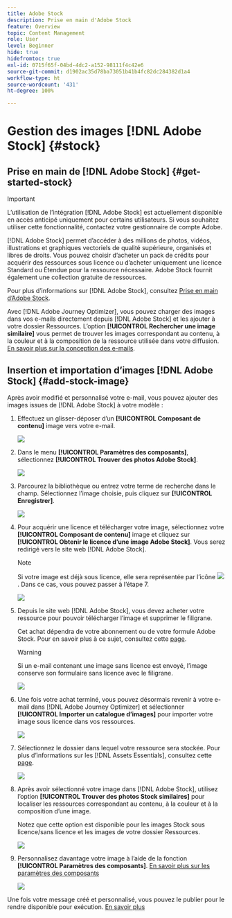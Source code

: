 ```yaml
---
title: Adobe Stock
description: Prise en main d'Adobe Stock
feature: Overview
topic: Content Management
role: User
level: Beginner
hide: true
hidefromtoc: true
exl-id: 0715f65f-04bd-4dc2-a152-98111f4c42e6
source-git-commit: d1902ac35d78ba73051b41b4fc82dc284382d1a4
workflow-type: ht
source-wordcount: '431'
ht-degree: 100%

---
```


# Gestion des images [!DNL Adobe Stock] {#stock}

## Prise en main de [!DNL Adobe Stock] {#get-started-stock}

>[!IMPORTANT]
>
> L’utilisation de l’intégration [!DNL Adobe Stock] est actuellement disponible en accès anticipé uniquement pour certains utilisateurs. Si vous souhaitez utiliser cette fonctionnalité, contactez votre gestionnaire de compte Adobe.

[!DNL Adobe Stock] permet d’accéder à des millions de photos, vidéos, illustrations et graphiques vectoriels de qualité supérieure, organisés et libres de droits. Vous pouvez choisir d’acheter un pack de crédits pour acquérir des ressources sous licence ou d’acheter uniquement une licence Standard ou Étendue pour la ressource nécessaire. Adobe Stock fournit également une collection gratuite de ressources.

Pour plus d’informations sur [!DNL Adobe Stock], consultez [Prise en main d’Adobe Stock](https://helpx.adobe.com/stock/get-started.html).

Avec [!DNL Adobe Journey Optimizer], vous pouvez charger des images dans vos e-mails directement depuis [!DNL Adobe Stock] et les ajouter à votre dossier Ressources. L’option **[!UICONTROL Rechercher une image similaire]** vous permet de trouver les images correspondant au contenu, à la couleur et à la composition de la ressource utilisée dans votre diffusion.
[En savoir plus sur la conception des e-mails](design-emails.md).

## Insertion et importation d’images [!DNL Adobe Stock] {#add-stock-image}

Après avoir modifié et personnalisé votre e-mail, vous pouvez ajouter des images issues de [!DNL Adobe Stock] à votre modèle :

1. Effectuez un glisser-déposer d’un **[!UICONTROL Composant de contenu]** image vers votre e-mail.

   ![](assets/stock_1.png)

1. Dans le menu **[!UICONTROL Paramètres des composants]**, sélectionnez **[!UICONTROL Trouver des photos Adobe Stock]**.

   ![](assets/stock_2.png)

1. Parcourez la bibliothèque ou entrez votre terme de recherche dans le champ. Sélectionnez l’image choisie, puis cliquez sur **[!UICONTROL Enregistrer]**.

   ![](assets/stock_3.png)

1. Pour acquérir une licence et télécharger votre image, sélectionnez votre **[!UICONTROL Composant de contenu]** image et cliquez sur **[!UICONTROL Obtenir le licence d’une image Adobe Stock]**. Vous serez redirigé vers le site web [!DNL Adobe Stock].

   >[!NOTE]
   > Si votre image est déjà sous licence, elle sera représentée par l’icône ![](assets/stock_10.png). Dans ce cas, vous pouvez passer à l’étape 7.

   ![](assets/stock_4.png)

1. Depuis le site web [!DNL Adobe Stock], vous devez acheter votre ressource pour pouvoir télécharger l’image et supprimer le filigrane.

   Cet achat dépendra de votre abonnement ou de votre formule Adobe Stock. Pour en savoir plus à ce sujet, consultez cette [page](https://stock.adobe.com/plans).

   >[!WARNING]
   > Si un e-mail contenant une image sans licence est envoyé, l’image conserve son formulaire sans licence avec le filigrane.

   ![](assets/stock_5.png)

1. Une fois votre achat terminé, vous pouvez désormais revenir à votre e-mail dans [!DNL Adobe Journey Optimizer] et sélectionner **[!UICONTROL Importer un catalogue d’images]** pour importer votre image sous licence dans vos ressources.

   ![](assets/stock_6.png)

1. Sélectionnez le dossier dans lequel votre ressource sera stockée. Pour plus d’informations sur les [!DNL Assets Essentials], consultez cette [page](assets-essentials.md#get-started-assets-essentials).

   ![](assets/stock_7.png)

1. Après avoir sélectionné votre image dans [!DNL Adobe Stock], utilisez l’option **[!UICONTROL Trouver des photos Stock similaires]** pour localiser les ressources correspondant au contenu, à la couleur et à la composition d’une image.

   Notez que cette option est disponible pour les images Stock sous licence/sans licence et les images de votre dossier Ressources.

   ![](assets/stock_8.png)

1. Personnalisez davantage votre image à l’aide de la fonction **[!UICONTROL Paramètres des composants]**. [En savoir plus sur les paramètres des composants](content-components.md)

   ![](assets/stock_11.png)

Une fois votre message créé et personnalisé, vous pouvez le publier pour le rendre disponible pour exécution. [En savoir plus](../messages/publish-manage-message.md)
